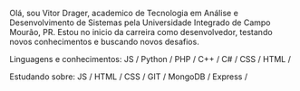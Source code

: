 Olá, sou Vitor Drager, academico de Tecnologia em Análise e Desenvolvimento de Sistemas pela Universidade Integrado de Campo Mourão, PR.
Estou no inicio da carreira como desenvolvedor, testando novos conhecimentos e buscando novos desafios.

Linguagens e conhecimentos:
JS /
Python /
PHP /
C++ /
C# /
CSS /
HTML /


Estudando sobre:
JS /
HTML /
CSS /
GIT / 
MongoDB /
Express /


